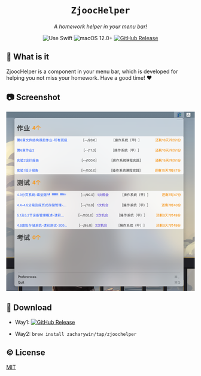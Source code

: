 <div align="center">
  <h1><code>ZjoocHelper</code></h3>
  <p><em>A homework helper in your menu bar!</em></p>

  <img src="https://img.shields.io/badge/uses-SwiftUI-f05138?labelColor=282c34&logo=swift" alt="Use Swift" />
  <img src="https://img.shields.io/badge/macOS-12.1+-f05138?labelColor=282c34&logo=apple" alt="macOS 12.0+" />
  <a href="https://github.com/ZacharyWin/swift-ZjoocHelper/releases/latest"><img src="https://img.shields.io/github/v/release/ZacharyWin/swift-ZjoocHelper?labelColor=282c34&logo=GitHub" alt="GitHub Release" /></a>
</div>

## 🧐 What is it

ZjoocHelper is a component in your menu bar, which is developed for helping you not miss your homework. Have a good time! ❤️

## 📷 Screenshot

![Screenshot](Assets/example.png)

## 🍻 Download

- Way1: [![GitHub Release](https://img.shields.io/github/v/release/ZacharyWin/swift-ZjoocHelper?labelColor=282c34&logo=GitHub&style=for-the-badge)](https://github.com/ZacharyWin/swift-ZjoocHelper/releases/latest)

- Way2: `brew install zacharywin/tap/zjoochelper`

## ©️ License

[MIT](LICENSE)
